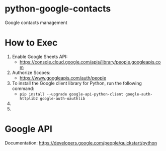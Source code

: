 # python-google-contacts
Google contacts management


# How to Exec

1. Enable Google Sheets API: 
   - https://console.cloud.google.com/apis/library/people.googleapis.com
2. Authorize Scopes:
   - https://www.googleapis.com/auth/people 
3. To install the Google client library for Python, run the following command:
   - `pip install --upgrade google-api-python-client google-auth-httplib2 google-auth-oauthlib`
4. 
5. 


# Google API

Documentation: https://developers.google.com/people/quickstart/python


